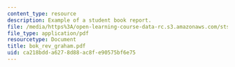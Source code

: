 ```yaml
---
content_type: resource
description: Example of a student book report.
file: /media/https%3A/open-learning-course-data-rc.s3.amazonaws.com/sts-471j-engineering-apollo-the-moon-project-as-a-complex-system-spring-2007/ca218bdda6278d88ac8fe90575bf6e75_bok_rev_graham.pdf
file_type: application/pdf
resourcetype: Document
title: bok_rev_graham.pdf
uid: ca218bdd-a627-8d88-ac8f-e90575bf6e75
---
```

